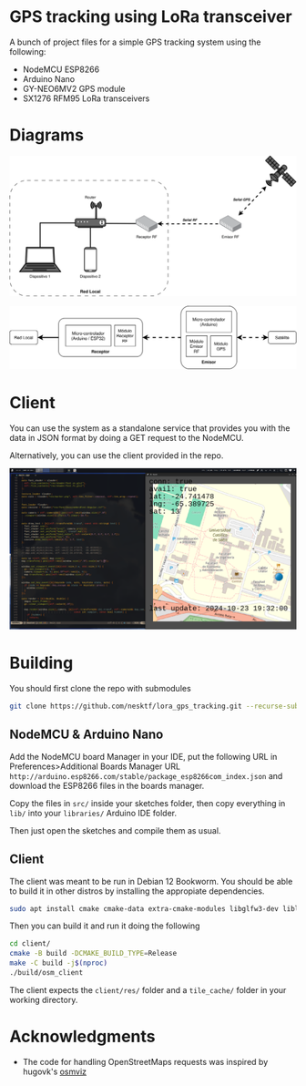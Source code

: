 # GPS tracking using LoRa transceiver
A bunch of project files for a simple GPS tracking system
using the following:

- NodeMCU ESP8266
- Arduino Nano
- GY-NEO6MV2 GPS module
- SX1276 RFM95 LoRa transceivers

# Diagrams
![diag0](img/diag0.png) 

![diag1](img/diag1.png)

# Client
You can use the system as a standalone service that provides
you with the data in JSON format by doing a GET request
to the NodeMCU.

Alternatively, you can use the client provided in the repo.

![client](img/client.png)

# Building
You should first clone the repo with submodules

```sh
git clone https://github.com/nesktf/lora_gps_tracking.git --recurse-submodules
```

## NodeMCU & Arduino Nano
Add the NodeMCU board Manager in your IDE, put the
following URL in Preferences>Additional Boards Manager URL 
`http://arduino.esp8266.com/stable/package_esp8266com_index.json` and 
download the ESP8266 files in the boards manager.

Copy the files in `src/` inside your sketches folder, then
copy everything in `lib/` into your `libraries/` Arduino IDE folder.

Then just open the sketches and compile them as usual.

## Client
The client was meant to be run in Debian 12 Bookworm. You should be
able to build it in other distros by installing the appropiate dependencies.

```sh
sudo apt install cmake cmake-data extra-cmake-modules libglfw3-dev liblua5.3-dev libfmt-dev libglm-dev libfreetype-dev libopenal-dev libassimp-dev libcurlpp-dev
```

Then you can build it and run it doing the following
```sh
cd client/
cmake -B build -DCMAKE_BUILD_TYPE=Release
make -C build -j$(nproc)
./build/osm_client
```

The client expects the `client/res/` folder and a `tile_cache/` folder in
your working directory.

# Acknowledgments
- The code for handling OpenStreetMaps requests was inspired by hugovk's [osmviz](https://github.com/hugovk/osmviz)
